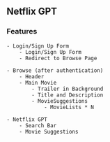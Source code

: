 ## Netflix GPT

### Features

    - Login/Sign Up Form
        - Login/Sign Up Form
        - Redirect to Browse Page

    - Browse (after authentication)
        - Header
        - Main Movie
            - Trailer in Background
            - Title and Description
            - MovieSuggestions
                - MovieLists * N

    - Netflix GPT
        - Search Bar
        - Movie Suggestions
